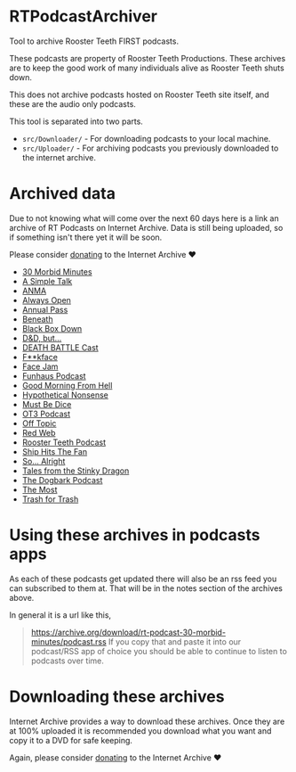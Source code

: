 # RTPodcastArchiver
Tool to archive Rooster Teeth FIRST podcasts.

These podcasts are property of Rooster Teeth Productions. These archives are to keep the good work of many individuals alive as Rooster Teeth shuts down.

This does not archive podcasts hosted on Rooster Teeth site itself, and these are the audio only podcasts.

This tool is separated into two parts.
- `src/Downloader/` - For downloading podcasts to your local machine.
- `src/Uploader/` - For archiving podcasts you previously downloaded to the internet archive.

# Archived data
Due to not knowing what will come over the next 60 days here is a link an archive of RT Podcasts on Internet Archive. Data is still being uploaded, so if something isn't there yet it will be soon.

Please consider [donating](https://archive.org/donate?origin=iawww-TopNavDonateButton) to the Internet Archive ❤️

- [30 Morbid Minutes](https://archive.org/details/rt-podcast-30-morbid-minutes)
- [A Simple Talk](https://archive.org/details/rt-podcast-a-simple-talk)
- [ANMA](https://archive.org/details/rt-podcast-anma)
- [Always Open](https://archive.org/details/rt-podcast-always-open)
- [Annual Pass](https://archive.org/details/rt-podcast-annual-pass)
- [Beneath](https://archive.org/details/rt-podcast-beneath)
- [Black Box Down](https://archive.org/details/rt-podcast-black-box-down)
- [D&D, but...](https://archive.org/details/rt-podcast-dd-but)
- [DEATH BATTLE Cast](https://archive.org/details/rt-podcast-death-battle-cast)
- [F**kface](https://archive.org/details/rt-podcast-fkface)
- [Face Jam](https://archive.org/details/rt-podcast-face-jam)
- [Funhaus Podcast](https://archive.org/details/rt-podcast-funhaus-podcast)
- [Good Morning From Hell](https://archive.org/details/rt-podcast-good-morning-from-hell)
- [Hypothetical Nonsense](https://archive.org/details/rt-podcast-hypothetical-nonsense)
- [Must Be Dice](https://archive.org/details/rt-podcast-must-be-dice)
- [OT3 Podcast](https://archive.org/details/rt-podcast-ot3-podcast)
- [Off Topic](https://archive.org/details/rt-podcast-off-topic)
- [Red Web](https://archive.org/details/rt-podcast-red-web)
- [Rooster Teeth Podcast](https://archive.org/details/rt-podcast-rooster-teeth-podcast)
- [Ship Hits The Fan](https://archive.org/details/rt-podcast-ship-hits-the-fan)
- [So... Alright](https://archive.org/details/rt-podcast-so-alright)
- [Tales from the Stinky Dragon](https://archive.org/details/rt-podcast-tales-from-the-stinky-dragon)
- [The Dogbark Podcast](https://archive.org/details/rt-podcast-the-dogbark-podcast)
- [The Most](https://archive.org/details/rt-podcast-the-most)
- [Trash for Trash](https://archive.org/details/rt-podcast-trash-for-trash)

# Using these archives in podcasts apps
As each of these podcasts get updated there will also be an rss feed you can subscribed to them at. That will be in the notes section of the archives above.

In general it is a url like this,
> https://archive.org/download/rt-podcast-30-morbid-minutes/podcast.rss
If you copy that and paste it into our podcast/RSS app of choice you should be able to continue to listen to podcasts over time.

# Downloading these archives
Internet Archive provides a way to download these archives. Once they are at 100% uploaded it is recommended you download what you want and copy it to a DVD for safe keeping.

Again, please consider [donating](https://archive.org/donate?origin=iawww-TopNavDonateButton) to the Internet Archive ❤️